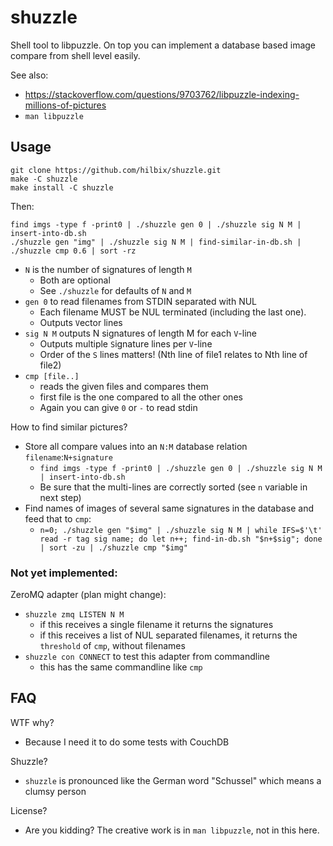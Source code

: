 # shuzzle

Shell tool to libpuzzle.  On top you can implement a database based image compare from shell level easily.

See also:

- https://stackoverflow.com/questions/9703762/libpuzzle-indexing-millions-of-pictures
- `man libpuzzle`


## Usage

	git clone https://github.com/hilbix/shuzzle.git
	make -C shuzzle
	make install -C shuzzle

Then:

	find imgs -type f -print0 | ./shuzzle gen 0 | ./shuzzle sig N M | insert-into-db.sh
	./shuzzle gen "img" | ./shuzzle sig N M | find-similar-in-db.sh | ./shuzzle cmp 0.6 | sort -rz

- `N` is the number of signatures of length `M`
  - Both are optional
  - See `./shuzzle` for defaults of `N` and `M`
- `gen 0` to read filenames from STDIN separated with NUL
  - Each filename MUST be NUL terminated (including the last one).
  - Outputs `V`ector lines
- `sig N M` outputs N signatures of length M for each `V`-line
  - Outputs multiple `S`ignature lines per `V`-line
  - Order of the `S` lines matters! (Nth line of file1 relates to Nth line of file2)
- `cmp [file..]`
  - reads the given files and compares them
  - first file is the one compared to all the other ones
  - Again you can give `0` or `-` to read stdin

How to find similar pictures?

- Store all compare values into an `N:M` database relation `filename`:`N+signature`
  - `find imgs -type f -print0 | ./shuzzle gen 0 | ./shuzzle sig N M | insert-into-db.sh`
  - Be sure that the multi-lines are correctly sorted (see `n` variable in next step)
- Find names of images of several same signatures in the database and feed that to `cmp`:
  - `n=0; ./shuzzle gen "$img" | ./shuzzle sig N M | while IFS=$'\t' read -r tag sig name; do let n++; find-in-db.sh "$n+$sig"; done | sort -zu | ./shuzzle cmp "$img"`

### Not yet implemented:

ZeroMQ adapter (plan might change):

- `shuzzle zmq LISTEN N M`
  - if this receives a single filename it returns the signatures
  - if this receives a list of NUL separated filenames, it returns the `threshold` of `cmp`, without filenames
- `shuzzle con CONNECT` to test this adapter from commandline
  - this has the same commandline like `cmp`


## FAQ

WTF why?

- Because I need it to do some tests with CouchDB

Shuzzle?

- `shuzzle` is pronounced like the German word "Schussel" which means a clumsy person

License?

- Are you kidding?  The creative work is in `man libpuzzle`, not in this here.

